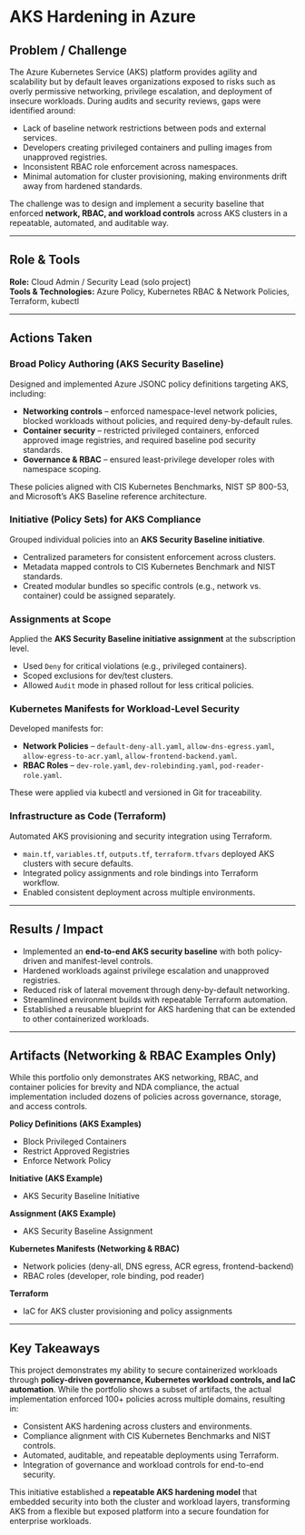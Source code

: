 # AKS Hardening in Azure

## Problem / Challenge

The Azure Kubernetes Service (AKS) platform provides agility and scalability but by default leaves organizations exposed to risks such as overly permissive networking, privilege escalation, and deployment of insecure workloads.
During audits and security reviews, gaps were identified around:

* Lack of baseline network restrictions between pods and external services.
* Developers creating privileged containers and pulling images from unapproved registries.
* Inconsistent RBAC role enforcement across namespaces.
* Minimal automation for cluster provisioning, making environments drift away from hardened standards.

The challenge was to design and implement a security baseline that enforced **network, RBAC, and workload controls** across AKS clusters in a repeatable, automated, and auditable way.

---

## Role & Tools

**Role:** Cloud Admin / Security Lead (solo project)  
**Tools & Technologies:** Azure Policy, Kubernetes RBAC & Network Policies, Terraform, kubectl

---

## Actions Taken

### Broad Policy Authoring (AKS Security Baseline)

Designed and implemented Azure JSONC policy definitions targeting AKS, including:

* **Networking controls** – enforced namespace-level network policies, blocked workloads without policies, and required deny-by-default rules.
* **Container security** – restricted privileged containers, enforced approved image registries, and required baseline pod security standards.
* **Governance & RBAC** – ensured least-privilege developer roles with namespace scoping.

These policies aligned with CIS Kubernetes Benchmarks, NIST SP 800-53, and Microsoft’s AKS Baseline reference architecture.

### Initiative (Policy Sets) for AKS Compliance

Grouped individual policies into an **AKS Security Baseline initiative**.

* Centralized parameters for consistent enforcement across clusters.
* Metadata mapped controls to CIS Kubernetes Benchmark and NIST standards.
* Created modular bundles so specific controls (e.g., network vs. container) could be assigned separately.

### Assignments at Scope

Applied the **AKS Security Baseline initiative assignment** at the subscription level.

* Used `Deny` for critical violations (e.g., privileged containers).
* Scoped exclusions for dev/test clusters.
* Allowed `Audit` mode in phased rollout for less critical policies.

### Kubernetes Manifests for Workload-Level Security

Developed manifests for:

* **Network Policies** – `default-deny-all.yaml`, `allow-dns-egress.yaml`, `allow-egress-to-acr.yaml`, `allow-frontend-backend.yaml`.
* **RBAC Roles** – `dev-role.yaml`, `dev-rolebinding.yaml`, `pod-reader-role.yaml`.

These were applied via kubectl and versioned in Git for traceability.

### Infrastructure as Code (Terraform)

Automated AKS provisioning and security integration using Terraform.

* `main.tf`, `variables.tf`, `outputs.tf`, `terraform.tfvars` deployed AKS clusters with secure defaults.
* Integrated policy assignments and role bindings into Terraform workflow.
* Enabled consistent deployment across multiple environments.

---

## Results / Impact

* Implemented an **end-to-end AKS security baseline** with both policy-driven and manifest-level controls.
* Hardened workloads against privilege escalation and unapproved registries.
* Reduced risk of lateral movement through deny-by-default networking.
* Streamlined environment builds with repeatable Terraform automation.
* Established a reusable blueprint for AKS hardening that can be extended to other containerized workloads.

---

## Artifacts (Networking & RBAC Examples Only)

While this portfolio only demonstrates AKS networking, RBAC, and container policies for brevity and NDA compliance, the actual implementation included dozens of policies across governance, storage, and access controls.

**Policy Definitions (AKS Examples)**

* Block Privileged Containers
* Restrict Approved Registries
* Enforce Network Policy

**Initiative (AKS Example)**

* AKS Security Baseline Initiative

**Assignment (AKS Example)**

* AKS Security Baseline Assignment

**Kubernetes Manifests (Networking & RBAC)**

* Network policies (deny-all, DNS egress, ACR egress, frontend-backend)
* RBAC roles (developer, role binding, pod reader)

**Terraform**

* IaC for AKS cluster provisioning and policy assignments

---

## Key Takeaways

This project demonstrates my ability to secure containerized workloads through **policy-driven governance, Kubernetes workload controls, and IaC automation**. While the portfolio shows a subset of artifacts, the actual implementation enforced 100+ policies across multiple domains, resulting in:

* Consistent AKS hardening across clusters and environments.
* Compliance alignment with CIS Kubernetes Benchmarks and NIST controls.
* Automated, auditable, and repeatable deployments using Terraform.
* Integration of governance and workload controls for end-to-end security.

This initiative established a **repeatable AKS hardening model** that embedded security into both the cluster and workload layers, transforming AKS from a flexible but exposed platform into a secure foundation for enterprise workloads.
